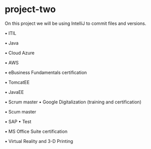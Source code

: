 # project-two
On this project we will be using IntelliJ to commit files and versions. 


•	ITIL 

•	Java

•	Cloud Azure

•	AWS 

•	eBusiness Fundamentals certification

•	TomcatEE

•	JavaEE

•	Scrum master
•	Google Digitalization (training and certification) 

•	Scum master

•	SAP
•	Test

•	MS Office Suite certification



•	Virtual Reality and 3-D Printing

